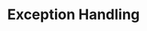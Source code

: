 ---
layout: flashcard-topic
# Main card
title: Exception Handling
main_card_title: Java Exception Handling
main_card_bg: '#6586c3'
# Other cards
card_bg: '#9aacd5'
cards:
  - title: Exception
    description: Exception is an event that interrupts the program's normal flow.
  - title: Exception Handling
    description: Handling and managing errors and exceptions in Java.
  - title: NullPointer Exception
    description: An error that occurs when a program tries to use a null object.
  - title: Exception Class
    description: A class in Java that handles errors and exceptional events.
  - title: printStackTrace()
    description: printStackTrace() in Java displays the error message and its trace.
  - title: try-catch
    description: A Java mechanism for handling errors and exceptions during program execution.
  - title: finally
    description: A finally block in Java is used for executing code after try-catch.
  - title: ArrayIndex OutOfBounds Exception
    description: Accessing an array element with an invalid index. 
  - title: InterruptedException
    description:  Is a Java exception that occurs when a thread is interrupted.
  - title: RuntimeException
    description: Is a type of Java exception that occurs at runtime.
  - title: Custom Exception
    description: Is a user-defined exception.
  - title: IOException
    description: Is an exception that occurs when dealing with input/output operations.
  - title: SQLException
    description: Is an error that occurs during database operations.
---